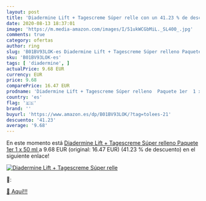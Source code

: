 ```yaml
---
layout: post
title: 'Diadermine Lift + Tagescreme Súper relle con un 41.23 % de descuento'
date: 2020-08-13 18:37:01
image: 'https://m.media-amazon.com/images/I/51ukWCGbMiL._SL400_.jpg'
comments: true
category: ofertas
author: ring
slug: 'B01BV93LOK-es Diadermine Lift + Tagescreme Súper relleno Paquete 1er 1 x...'
sku: 'B01BV93LOK-es'
tags: [ 'diadermine', ]
actualPrice: 9.68 EUR
currency: EUR
price: 9.68
comparePrice: 16.47 EUR
prodname: 'Diadermine Lift + Tagescreme Súper relleno  Paquete 1er  1 x 50 ml '
country: 'es'
flag: '🇪🇸'
brand: ''
buyurl: 'https://www.amazon.es/dp/B01BV93LOK/?tag=tolees-21'
descuento: '41.23'
average: '9.68'
---
```


En este momento está [Diadermine Lift + Tagescreme Súper relleno  Paquete 1er  1 x 50 ml ](https://www.amazon.es/dp/B01BV93LOK/?tag=tolees-21) a 9.68 EUR (original: 16.47 EUR) (41.23 %  de descuento) en el siguiente enlace!

[![Diadermine Lift + Tagescreme Súper relle](https://m.media-amazon.com/images/I/51ukWCGbMiL._SL400_.jpg)](https://www.amazon.es/dp/B01BV93LOK/?tag=tolees-21)

🔎:


[🛒 Aquí!!!](https://www.amazon.es/dp/B01BV93LOK/?tag=tolees-21)
